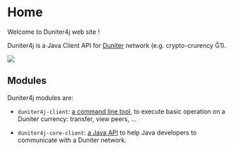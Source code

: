 # Home

Welcome to Duniter4j web site !

Duniter4j is a Java Client API for [Duniter](http://duniter.org) network (e.g. crypto-crurency Ğ1).

<img src="./images/logos/logo_duniter.png"/>

## Modules

Duniter4j modules are:

- `duniter4j-client`: [a command line tool](./CLI.html), to execute basic operation on a Duniter currency: transfer, view peers, ... 
  
- `duniter4j-core-client`: [a Java API](./Java_API.html) to help Java developers to communicate with a Duniter network.
